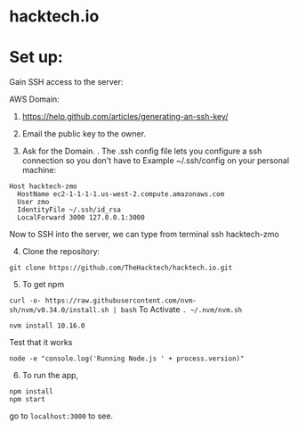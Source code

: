 # hacktech.io


# Set up:
Gain SSH access to the server:

AWS Domain:

1. https://help.github.com/articles/generating-an-ssh-key/

2. Email the public key to the owner.

3. Ask for the Domain. . The .ssh config file lets you configure a ssh connection so you don't have to Example ~/.ssh/config on your personal machine:
  ```
  Host hacktech-zmo
    HostName ec2-1-1-1-1.us-west-2.compute.amazonaws.com
    User zmo
    IdentityFile ~/.ssh/id_rsa
    LocalForward 3000 127.0.0.1:3000
   ```
Now to SSH into the server, we can type from terminal ssh hacktech-zmo

4. Clone the repository:

`git clone https://github.com/TheHacktech/hacktech.io.git `

5. To get npm

`curl -o- https://raw.githubusercontent.com/nvm-sh/nvm/v0.34.0/install.sh | bash`
To Activate
`. ~/.nvm/nvm.sh`

`nvm install 10.16.0`

Test that it works

`node -e "console.log('Running Node.js ' + process.version)"`

6. To run the app,

```
npm install
npm start
```

go to `localhost:3000` to see.
